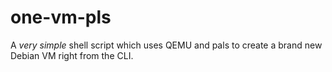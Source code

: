 # one-vm-pls
A *very simple* shell script which uses QEMU and pals to create a brand new Debian VM right from the CLI.
